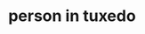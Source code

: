 ---
layout: smileys&emotion
title: person in tuxedo
emoji: person_in_tuxedo
permalink: 🤵.html
image: assets/img/3moji/person_in_tuxedo.png
---
